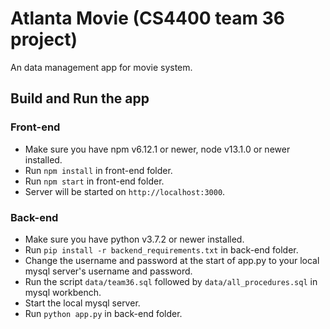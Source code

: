 # Atlanta Movie (CS4400 team 36 project)
An data management app for movie system. 

## Build and Run the app

### Front-end
- Make sure you have npm v6.12.1 or newer, node v13.1.0 or newer installed.
- Run ```npm install``` in front-end folder.
- Run ```npm start``` in front-end folder.
- Server will be started on ```http://localhost:3000```.

### Back-end
- Make sure you have python v3.7.2 or newer installed.
- Run ```pip install -r backend_requirements.txt``` in back-end folder.
- Change the username and password at the start of app.py to your local mysql server's username and password.
- Run the script ```data/team36.sql``` followed by ```data/all_procedures.sql``` in mysql workbench.
- Start the local mysql server.
- Run ```python app.py``` in back-end folder.
